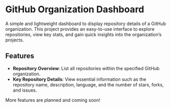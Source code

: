 # GitHub Organization Dashboard

A simple and lightweight dashboard to display repository details of a GitHub organization. This project provides an easy-to-use interface to explore repositories, view key stats, and gain quick insights into the organization’s projects.

## Features

- **Repository Overview**: List all repositories within the specified GitHub organization.
- **Key Repository Details**: View essential information such as the repository name, description, language, and the number of stars, forks, and issues.
  
More features are planned and coming soon!
